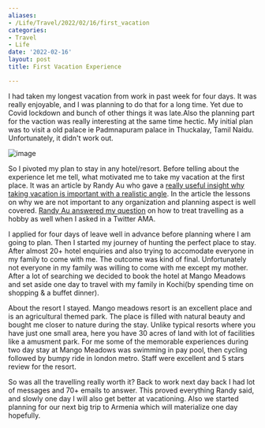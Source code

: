 ```yaml
---
aliases:
- /Life/Travel/2022/02/16/first_vacation
categories:
- Travel
- Life
date: '2022-02-16'
layout: post
title: First Vacation Experience

---
```


I had taken my longest vacation from work in past week for four days. It
was really enjoyable, and I was planning to do that for a long time.
Yet due to Covid lockdown and bunch of other things it was late.Also the
planning part for the vaction was really interesting at the same time hectic.
My initial plan was to visit a old palace ie Padmnapuram palace in Thuckalay, Tamil Naidu.
Unfortunately, it didn't work out.

![image](./images/vaction.webp)

So I pivoted my plan to stay in any hotel/resort. Before telling
about the experience let me tell, what motivated me to take my vacation
at the first place. It was an article by Randy Au who gave a [really useful insight why
taking vacation is important with a realistic angle](https://counting.substack.com/p/vacation-is-the-power-say-no-by-not).
In the article the lessons on why we are not important to any organization and planning
aspect is well covered. [Randy Au answered my question](https://twitter.com/Randy_Au/status/1494339578567663631)
on how to treat travelling as a hobby as well when I asked in a Twitter AMA.

I applied for four days of leave well in advance before planning where
I am going to plan. Then I started my journey of hunting the perfect
place to stay. After almost 20+ hotel enquiries and also trying to
accomodate everyone in my family to come with me. The outcome was kind of
final. Unfortunately not everyone in my family was willing to come with me
except my mother. After a lot of searching we decided to book the hotel at Mango Meadows
and set aside one day to travel with my family in Kochi(by spending time on shopping
& a buffet dinner).

About the resort I stayed. Mango meadows resort is an excellent place and is an agricultural themed
park. The place is filled with natural beauty and bought me closer to nature during the stay.
Unlike typical resorts where you have just one small area, here you have 30 acres of land with lot of
facilities like a amusment park. For me some of the memorable experiences during two day stay at Mango Meadows
was swimming in pay pool, then cycling followed by  bumpy ride in london metro. 
Staff were excellent and 5 stars review for the resort.

So was all the travelling really worth it? Back to work next day back I had lot of messages
and 70+ emails to answer. This proved everything Randy said, and slowly one day I will
also get better at vacationing. Also we started planning for our next big trip to Armenia which
will materialize one day hopefully.
